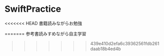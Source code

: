 # SwiftPractice
<<<<<<< HEAD
書籍読みながらお勉強

=======
参考書読みすめながら自主学習
>>>>>>> 439e410d2efa6c39362561fdb261daab18b4ed4b
